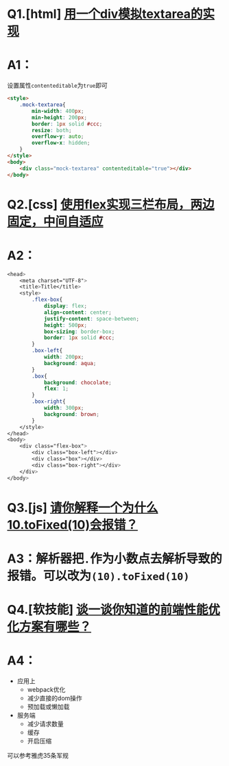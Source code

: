 # Q1.[html] [用一个div模拟textarea的实现](https://github.com/haizlin/fe-interview/issues/128)
# A1：
设置属性`contenteditable`为`true`即可
```html
<style>
    .mock-textarea{
        min-width: 400px;
        min-height: 200px;
        border: 1px solid #ccc;
        resize: both;
        overflow-y: auto;
        overflow-x: hidden;
    }
</style>
<body>
    <div class="mock-textarea" contenteditable="true"></div>
</body>
```

# Q2.[css] [使用flex实现三栏布局，两边固定，中间自适应](https://github.com/haizlin/fe-interview/issues/129)
# A2：
```css
<head>
    <meta charset="UTF-8">
    <title>Title</title>
    <style>
        .flex-box{
            display: flex;
            align-content: center;
            justify-content: space-between;
            height: 500px;
            box-sizing: border-box;
            border: 1px solid #ccc;
        }
        .box-left{
            width: 200px;
            background: aqua;
        }
        .box{
            background: chocolate;
            flex: 1;
        }
        .box-right{
            width: 300px;
            background: brown;
        }
    </style>
</head>
<body>
    <div class="flex-box">
        <div class="box-left"></div>
        <div class="box"></div>
        <div class="box-right"></div>
    </div>
</body>
```

# Q3.[js] [请你解释一个为什么10.toFixed(10)会报错？](https://github.com/haizlin/fe-interview/issues/130)
# A3：解析器把`.`作为小数点去解析导致的报错。可以改为`(10).toFixed(10)`

# Q4.[软技能] [谈一谈你知道的前端性能优化方案有哪些？](https://github.com/haizlin/fe-interview/issues/131)
# A4：
* 应用上
    * webpack优化
    * 减少直接的dom操作
    * 预加载或懒加载
* 服务端
    * 减少请求数量
    * 缓存
    * 开启压缩

可以参考雅虎35条军规
